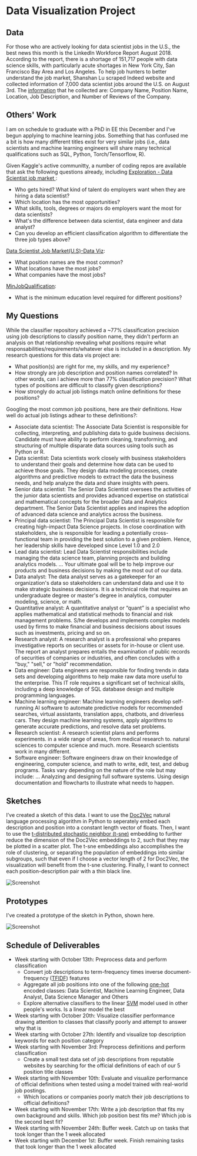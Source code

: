 # Data Visualization Project

## Data

For those who are actively looking for data scientist jobs in the U.S., the best news this month is the LinkedIn Workforce Report August 2018. According to the report, there is a shortage of 151,717 people with data science skills, with particularly acute shortages in New York City, San Francisco Bay Area and Los Angeles. To help job hunters to better understand the job market, Shanshan Lu scraped Indeed website and collected information of 7,000 data scientist jobs around the U.S. on August 3rd. The [information](https://www.kaggle.com/sl6149/data-scientist-job-market-in-the-us) that he collected are: Company Name, Position Name, Location, Job Description, and Number of Reviews of the Company.

## Others' Work

I am on schedule to graduate with a PhD in EE this December and I've begun applying to machine learning jobs. Something that has confused me a bit is how many different titles exist for very similar jobs (i.e., data scientists and machine learning engineers will share many technical qualifications such as SQL, Python, Torch/Tensorflow, R).

Given Kaggle's active communitty, a number of coding repos are available that ask the following questions already, including [Exploration - Data Scientist job market
](https://www.kaggle.com/kambojharyana/exploration-data-scientist-job-market):

 * Who gets hired? What kind of talent do employers want when they are hiring a data scientist?
 * Which location has the most opportunities?
 * What skills, tools, degrees or majors do employers want the most for data scientists?
 * What's the difference between data scientist, data engineer and data analyst?
 * Can you develop an efficient classification algorithm to differentiate the three job types above?

[Data Scientist Job Market(U.S)-Data Viz](https://www.kaggle.com/carriech/data-scientist-job-market-u-s-data-viz):

 * What position names are the most common?
 * What locations have the most jobs?
 * What companies have the most jobs?

[MinJobQualification](https://www.kaggle.com/garyongguanjie/minjobqualification):

 * What is the minimum education level required for different positions?

## My Questions

While the classifier repository achieved a ~77% classification precision using job descriptions to classify position name, they didn't perform an analysis on that relationship revealing what positions require what responsabilities/requirements/whatever else is included in a description. My research questions for this data vis project are:
* What position(s) are right for me, my skills, and my experience?
* How strongly are job description and position names correlated? In other words, can I achieve more than 77% classification precision? What types of positions are difficult to classify given descriptions?
* How strongly do actual job listings match online definitions for these positions?

Googling the most common job positions, here are their definitions. How well do actual job listings adhear to these definitions?:

 * Associate data scientist: The Associate Data Scientist is responsible for collecting, interpreting, and publishing data to guide business decisions. Candidate must have ability to perform cleaning, transforming, and structuring of multiple disparate data sources using tools such as Python or R.
 * Data scientist: Data scientists work closely with business stakeholders to understand their goals and determine how data can be used to achieve those goals. They design data modeling processes, create algorithms and predictive models to extract the data the business needs, and help analyze the data and share insights with peers.
 * Senior data scientist: The Senior Data Scientist oversees the activities of the junior data scientists and provides advanced expertise on statistical and mathematical concepts for the broader Data and Analytics department. The Senior Data Scientist applies and inspires the adoption of advanced data science and analytics across the business.
 * Principal data scientist: The Principal Data Scientist is responsible for creating high-impact Data Science projects. In close coordination with stakeholders, she is responsible for leading a potentially cross-functional team in providing the best solution to a given problem. Hence, her leadership skills have developed since Level 1.0 and 2.0
 * Lead data scientist: Lead Data Scientist responsibilities include managing the data science team, planning projects and building analytics models. ... Your ultimate goal will be to help improve our products and business decisions by making the most out of our data.
 * Data analyst: The data analyst serves as a gatekeeper for an organization's data so stakeholders can understand data and use it to make strategic business decisions. It is a technical role that requires an undergraduate degree or master's degree in analytics, computer modeling, science, or math.
 * Quantitative analyst: A quantitative analyst or “quant” is a specialist who applies mathematical and statistical methods to financial and risk management problems. S/he develops and implements complex models used by firms to make financial and business decisions about issues such as investments, pricing and so on.
 * Research analyst: A research analyst is a professional who prepares investigative reports on securities or assets for in-house or client use. The report an analyst prepares entails the examination of public records of securities of companies or industries, and often concludes with a "buy," "sell," or "hold" recommendation.
 * Data engineer: Data engineers are responsible for finding trends in data sets and developing algorithms to help make raw data more useful to the enterprise. This IT role requires a significant set of technical skills, including a deep knowledge of SQL database design and multiple programming languages.
 * Machine learning engineer: Machine learning engineers develop self-running AI software to automate predictive models for recommended searches, virtual assistants, translation apps, chatbots, and driverless cars. They design machine learning systems, apply algorithms to generate accurate predictions, and resolve data set problems.
 * Research scientist: A research scientist plans and performs experiments. in a wide range of areas, from medical research to. natural sciences to computer science and much. more. Research scientists work in many different.
 * Software engineer: Software engineers draw on their knowledge of engineering, computer science, and math to write, edit, test, and debug programs. Tasks vary depending on the nature of the role but may include: ... Analyzing and designing full software systems. Using design documentation and flowcharts to illustrate what needs to happen.

## Sketches

I’ve created a sketch of this data. I want to use the [Doc2Vec](https://medium.com/wisio/a-gentle-introduction-to-doc2vec-db3e8c0cce5e) natural language processing algorithm in Python to seperately embed each description and position into a constant length vector of floats. Then, I want to use the [t-distributed stochastic neighbor (t-sne)](https://en.wikipedia.org/wiki/T-distributed_stochastic_neighbor_embedding) embedding to further reduce the dimension of the Doc2Vec embeddings to 2, such that they may be plotted in a scatter plot. The t-sne embeddings also accomplishes the role of clustering, or separating the population of embeddings into similar subgroups, such that even if I choose a vector length of 2 for Doc2Vec, the visualization will benefit from the t-sne clustering. Finally, I want to connect each position-description pair with a thin black line.

![Screenshot](sketch.png)

## Prototypes

I've created a prototype of the sketch in Python, shown here.

![Screenshot](prototype.png)

## Schedule of Deliverables

 * Week starting with October 13th: Preprocess data and perform classification
   * Convert job descriptions to term-frequency times inverse document-frequency ([TFIDF](https://en.wikipedia.org/wiki/Tf%E2%80%93idf)) features
   * Aggregate all job positions into one of the following [one-hot](https://en.wikipedia.org/wiki/One-hot) encoded classes: Data Scientist, Machine Learning Engineer, Data Analyst, Data Science Manager and Others
   * Explore alternative classifiers to the linear [SVM](https://en.wikipedia.org/wiki/Support-vector_machine) model used in other people's works. Is a linear model the best
 * Week starting with October 20th: Visualize classifier performance drawing attention to classes that classify poorly and attempt to answer why that is
 * Week starting with October 27th: Identify and visualize top description keywords for each position category
 * Week starting with November 3rd: Preprocess definitions and perform classification
   * Create a small test data set of job descriptions from reputable websites by searching for the official definitions of each of our 5 position title classes
 * Week starting with November 10th: Evaluate and visualize performance of official definitions when tested using a model trained with real-world job postings.
   * Which locations or companies poorly match their job descriptions to official definitions?
 * Week starting with November 17th: Write a job description that fits my own background and skills. Which job position best fits me? Which job is the second best fit?
 * Week starting with November 24th: Buffer week. Catch up on tasks that took longer than the 1 week allocated
 * Week starting with December 1st: Buffer week. Finish remaining tasks that took longer than the 1 week allocated
